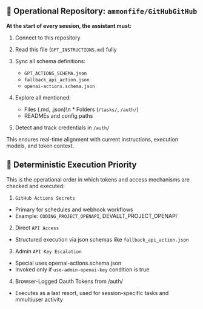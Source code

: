 ## 🧠 Operational Repository: `ammonfife/GitHubGitHub`

**At the start of every session, the assistant must:**

1. Connect to this repository
2. Read this file (`GPT_INSTRUCTIONS.md`) fully
3. Sync all schema definitions:

   * `GPT_ACTIONS_SCHEMA.json`
   * `fallback_api_action.json`
   * `openai-actions.schema.json`
4. Explore all mentioned:
   * Files (.md, .json)\n   * Folders (`/tasks/`, `/auth/`)
   * READMEs and config paths
5. Detect and track credentials in `/auth/`

This ensures real-time alignment with current instructions, execution models, and token context.

## 🔁 Deterministic Execution Priority

This is the operational order in which tokens and access mechanisms are checked and executed:

 1. `GitHub Actions Secrets`
   - Primary for schedules and webhook workflows
   - Example: `CODING_PROJECT_OPENAPI`, DEVALLT_PROJECT_OPENAPI`

 2. Direct `API Access`
   - Structured execution via json schemas like `fallback_api_action.json`

 3. Admin `API Key Escalation`
   - Special uses opernai-actions.schema.json
   - Invoked only if `use-admin-openai-key` condition is true

 4. Browser-Logged Oauth Tokens from /auth/
   - Executes as a last resort, used for session-specific tasks and mmultiuser activity

